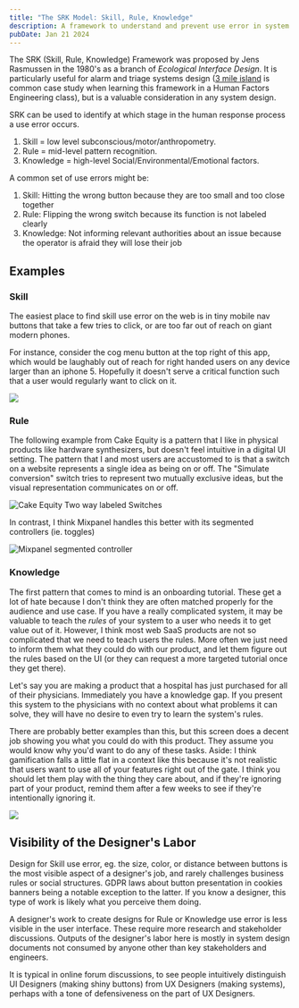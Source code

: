 ```yaml
---
title: "The SRK Model: Skill, Rule, Knowledge"
description: A framework to understand and prevent use error in system designs
pubDate: Jan 21 2024
---
```

The SRK (Skill, Rule, Knowledge) Framework was proposed by Jens Rasmussen in the 1980's as a branch of *Ecological Interface Design*. It is particularly useful for alarm and triage systems design ([3 mile island](https://en.wikipedia.org/wiki/Three_Mile_Island_accident) is common case study when learning this framework in a Human Factors Engineering class), but is a valuable consideration in any system design.

SRK can be used to identify at which stage in the human response process a use error occurs. 

1. Skill = low level subconscious/motor/anthropometry.
2. Rule = mid-level pattern recognition.
3. Knowledge = high-level Social/Environmental/Emotional factors.

A common set of use errors might be:

1. Skill: Hitting the wrong button because they are too small and too close together
2. Rule: Flipping the wrong switch because its function is not labeled clearly
3. Knowledge: Not informing relevant authorities about an issue because the operator is afraid they will lose their job

## Examples

### Skill

The easiest place to find skill use error on the web is in tiny mobile nav buttons that take a few tries to click, or are too far out of reach on giant modern phones.

For instance, consider the cog menu button at the top right of this app, which would be laughably out of reach for right handed users on any device larger than an iphone 5. Hopefully it doesn't serve a critical function such that a user would regularly want to click on it.

![](/images/buddy-ios-14.png)

### Rule

The following example from Cake Equity is a pattern that I like in physical products like hardware synthesizers, but doesn't feel intuitive in a digital UI setting. The pattern that I and most users are accustomed to is that a switch on a website represents a single idea as being on or off. The "Simulate conversion" switch tries to represent two mutually exclusive ideas, but the visual representation communicates on or off. 

![Cake Equity Two way labeled Switches](/images/cake-equity-web-285.png)

In contrast, I think Mixpanel handles this better with its segmented controllers (ie. toggles)

![Mixpanel segmented controller](/images/screen-shot-2024-01-23-at-21.40.52.png)

### Knowledge

The first pattern that comes to mind is an onboarding tutorial. These get a lot of hate because I don't think they are often matched properly for the audience and use case. If you have a really complicated system, it may be valuable to teach the *rules* of your system to a user who needs it to get value out of it. However, I think most web SaaS products are not so complicated that we need to teach users the rules. More often we just need to inform them what they could do with our product, and let them figure out the rules based on the UI (or they can request a more targeted tutorial once they get there). 

Let's say you are making a product that a hospital has just purchased for all of their physicians. Immediately you have a knowledge gap. If you present this system to the physicians with no context about what problems it can solve, they will have no desire to even try to learn the system's rules.

There are probably better examples than this, but this screen does a decent job showing you what you could do with this product. They assume you would know why you'd want to do any of these tasks. Aside: I think gamification falls a little flat in a context like this because it's not realistic that users want to use all of your features right out of the gate. I think you should let them play with the thing they care about, and if they're ignoring part of your product, remind them after a few weeks to see if they're intentionally ignoring it.

![](/images/june-web-10.png)

## Visibility of the Designer's Labor

Design for Skill use error, eg. the size, color, or distance between buttons is the most visible aspect of a designer's job, and rarely challenges business rules or social structures. GDPR laws about button presentation in cookies banners being a notable exception to the latter. If you know a designer, this type of work is likely what you perceive them doing.

A designer's work to create designs for Rule or Knowledge use error is less visible in the user interface. These require more research and stakeholder discussions. Outputs of the designer's labor here is mostly in system design documents not consumed by anyone other than key stakeholders and engineers. 

It is typical in online forum discussions, to see people intuitively distinguish UI Designers (making shiny buttons) from UX Designers (making systems), perhaps with a tone of defensiveness on the part of UX Designers.